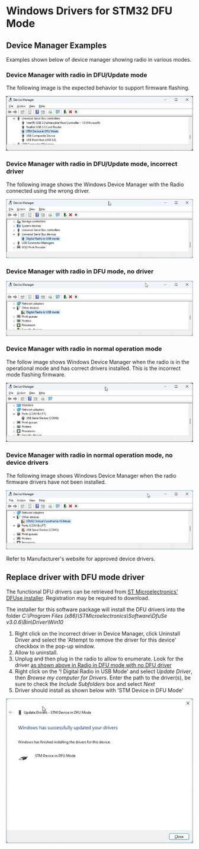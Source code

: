 # Windows Drivers for STM32 DFU Mode

## Device Manager Examples

Examples shown below of device manager showing radio in various modes.

### Device Manager with radio in DFU/Update mode

The following image is the expected behavior to support firmware flashing.

![Windows Device Manager showing 'Digital Radio in USB mode' to indicate correct DFU/Update mode](../_media/uv380_flash_win_devicemanager_correctDFU.jpg)

### Device Manager with radio in DFU/Update mode, incorrect driver

The following image shows the Windows Device Manager with the Radio connected using the wrong driver.

![Windows Device Manager showing 'Digital Radio in USB mode' to indicate incorrect DFU/Update driver](../_media/uv380_flash_win_devicemanager_incorrectDFU.jpg)

### Device Manager with radio in DFU mode, no driver

![Windows Device Manager showing 'Digital Radio in USB mode' with no driver icon](../_media/uv380_flash_win_devicemanager_noDFU.jpg)

### Device Manager with radio in normal operation mode

The follow image shows Windows Device Manager when the radio is in the operational mode and has correct drivers installed. This is the incorrect mode flashing firmware.

![Windows Device Manager showing 'USB Serial Device (COMx)'](../_media/uv380_flash_win_devicemanager_comport.jpg)

### Device Manager with radio in normal operation mode, no device drivers

The following image shows Windows Device Manager when the radio firmware drivers have not been installed.

![Windows Device Manager showing 'Other Devices'->'STM32 Virtual ComPort in FS Mode' & 'Ports (COM & LPT)'->'USB Serial Device (COMx)' without drivers](../_media/uv380_flash_win_devicemanager_nodrivers.jpg)

Refer to Manufacturer's website for approved device drivers.

## Replace driver with DFU mode driver

The functional DFU drivers can be retrieved from [ST Microelectronics' DFUse installer](https://www.st.com/en/development-tools/stsw-stm32080.html). Registration may be required to download.

The installer for this software package will install the DFU drivers into the folder *C:\Program Files (x86)\STMicroelectronics\Software\DfuSe v3.0.6\Bin\Driver\Win10*

1. Right click on the incorrect driver in Device Manager, click Uninstall Driver and select the 'Attempt to remove the driver for this device' checkbox in the pop-up window.
2. Allow to uninstall.  
3. Unplug and then plug in the radio to allow to enumerate. Look for the driver [as shown above in Radio in DFU mode with no DFU driver](#device-manager-with-radio-in-dfu-mode-no-driver)
4. Right click on the '! Digital Radio in USB Mode' and select *Update Driver*, then *Browse my computer for Drivers*. Enter the path to the driver(s), be sure to check the *Include Subfolders* box and select *Next*
5. Driver should install as shown below with 'STM Device in DFU Mode'

![](../_media/drivers_stm32_dfumodeSuccess.jpg)